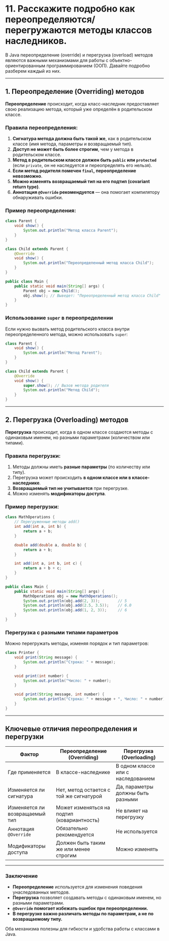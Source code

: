 # 11. Расскажите подробно как переопределяются/перегружаются методы классов наследников.

В Java переопределение (override) и перегрузка (overload) методов являются важными механизмами для работы с объектно-ориентированным программированием (ООП). Давайте подробно разберем каждый из них.

---

## 1. **Переопределение (Overriding) методов**

**Переопределение** происходит, когда класс-наследник предоставляет свою реализацию метода, который уже определён в родительском классе. 

### **Правила переопределения:**
1. **Сигнатура метода должна быть такой же**, как в родительском классе (имя метода, параметры и возвращаемый тип).
2. **Доступ не может быть более строгим**, чем у метода в родительском классе.
3. **Метод в родительском классе должен быть `public` или `protected`** (если `private`, он не наследуется и переопределять его нельзя).
4. **Если метод родителя помечен `final`, переопределение невозможно**.
5. **Можно изменять возвращаемый тип на его подтип (covariant return type)**.
6. **Аннотация `@Override` рекомендуется** — она помогает компилятору обнаруживать ошибки.

### **Пример переопределения:**
```java
class Parent {
    void show() {
        System.out.println("Метод класса Parent");
    }
}

class Child extends Parent {
    @Override
    void show() {
        System.out.println("Переопределенный метод класса Child");
    }
}

public class Main {
    public static void main(String[] args) {
        Parent obj = new Child();
        obj.show(); // Выведет: "Переопределенный метод класса Child"
    }
}
```

### **Использование `super` в переопределении**
Если нужно вызвать метод родительского класса внутри переопределенного метода, можно использовать `super`:
```java
class Parent {
    void show() {
        System.out.println("Метод Parent");
    }
}

class Child extends Parent {
    @Override
    void show() {
        super.show(); // Вызов метода родителя
        System.out.println("Метод Child");
    }
}
```

---

## 2. **Перегрузка (Overloading) методов**

**Перегрузка** происходит, когда в одном классе создаются методы с одинаковым именем, но разными параметрами (количеством или типами).

### **Правила перегрузки:**
1. Методы должны иметь **разные параметры** (по количеству или типу).
2. Перегрузка может происходить **в одном классе или в классе-наследнике**.
3. **Возвращаемый тип не учитывается** при перегрузке.
4. Можно изменять **модификаторы доступа**.

### **Пример перегрузки:**
```java
class MathOperations {
    // Перегруженные методы add()
    int add(int a, int b) {
        return a + b;
    }

    double add(double a, double b) {
        return a + b;
    }

    int add(int a, int b, int c) {
        return a + b + c;
    }
}

public class Main {
    public static void main(String[] args) {
        MathOperations obj = new MathOperations();
        System.out.println(obj.add(2, 3));        // 5
        System.out.println(obj.add(2.5, 3.5));    // 6.0
        System.out.println(obj.add(1, 2, 3));     // 6
    }
}
```

### **Перегрузка с разными типами параметров**
Можно перегружать методы, изменяя порядок и тип параметров:
```java
class Printer {
    void print(String message) {
        System.out.println("Строка: " + message);
    }

    void print(int number) {
        System.out.println("Число: " + number);
    }

    void print(String message, int number) {
        System.out.println("Строка: " + message + ", Число: " + number);
    }
}
```

---

## **Ключевые отличия переопределения и перегрузки**
| Фактор         | Переопределение (Overriding) | Перегрузка (Overloading) |
|---------------|-----------------------------|---------------------------|
| Где применяется | В классе-наследнике | В одном классе или с наследованием |
| Изменяется ли сигнатура | Нет, метод остается с той же сигнатурой | Да, параметры должны быть разными |
| Изменяется ли возвращаемый тип | Может изменяться на подтип (ковариантность) | Не влияет на перегрузку |
| Аннотация `@Override` | Обязательно рекомендуется | Не используется |
| Модификаторы доступа | Должен быть таким же или менее строгим | Можно изменять |

---

### **Заключение**
- **Переопределение** используется для изменения поведения унаследованных методов.
- **Перегрузка** позволяет создавать методы с одинаковым именем, но разными параметрами.
- **`@Override` помогает избежать ошибок при переопределении.**
- **В перегрузке важно различать методы по параметрам, а не по возвращаемому типу.**

Оба механизма полезны для гибкости и удобства работы с классами в Java.
